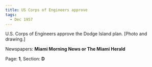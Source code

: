 ```yaml
---  
title: US Corps of Engineers approve  
tags:  
  - Dec 1957  
---  
```

  
U.S. Corps of Engineers approve the Dodge Island plan. [Photo and drawing.]  
  
Newspapers: **Miami Morning News or The Miami Herald**  
  
Page: **1**, Section: **D** 
